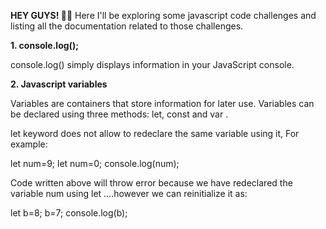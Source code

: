 **HEY GUYS! 🙌😊**
Here I'll be exploring some javascript code challenges and listing all the documentation related to those challenges.

**1. console.log();**

console.log() simply displays information in your JavaScript console.

**2. Javascript variables**

Variables are containers that store information for later use.
Variables can be declared using three methods:
let, const and var . 

let keyword does not allow to redeclare the same variable using it, For example:

let num=9;
let num=0;
console.log(num);

Code written above will throw error because we have redeclared the variable num using let ....however we can reinitialize it as:

let b=8;
b=7;
console.log(b);
